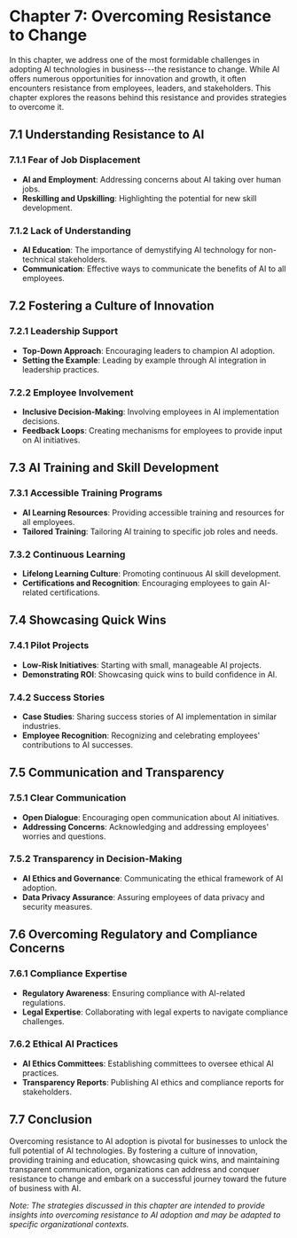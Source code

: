 Chapter 7: Overcoming Resistance to Change
==========================================

In this chapter, we address one of the most formidable challenges in adopting AI technologies in business---the resistance to change. While AI offers numerous opportunities for innovation and growth, it often encounters resistance from employees, leaders, and stakeholders. This chapter explores the reasons behind this resistance and provides strategies to overcome it.

7.1 Understanding Resistance to AI
----------------------------------

### 7.1.1 Fear of Job Displacement

* **AI and Employment**: Addressing concerns about AI taking over human jobs.
* **Reskilling and Upskilling**: Highlighting the potential for new skill development.

### 7.1.2 Lack of Understanding

* **AI Education**: The importance of demystifying AI technology for non-technical stakeholders.
* **Communication**: Effective ways to communicate the benefits of AI to all employees.

7.2 Fostering a Culture of Innovation
-------------------------------------

### 7.2.1 Leadership Support

* **Top-Down Approach**: Encouraging leaders to champion AI adoption.
* **Setting the Example**: Leading by example through AI integration in leadership practices.

### 7.2.2 Employee Involvement

* **Inclusive Decision-Making**: Involving employees in AI implementation decisions.
* **Feedback Loops**: Creating mechanisms for employees to provide input on AI initiatives.

7.3 AI Training and Skill Development
-------------------------------------

### 7.3.1 Accessible Training Programs

* **AI Learning Resources**: Providing accessible training and resources for all employees.
* **Tailored Training**: Tailoring AI training to specific job roles and needs.

### 7.3.2 Continuous Learning

* **Lifelong Learning Culture**: Promoting continuous AI skill development.
* **Certifications and Recognition**: Encouraging employees to gain AI-related certifications.

7.4 Showcasing Quick Wins
-------------------------

### 7.4.1 Pilot Projects

* **Low-Risk Initiatives**: Starting with small, manageable AI projects.
* **Demonstrating ROI**: Showcasing quick wins to build confidence in AI.

### 7.4.2 Success Stories

* **Case Studies**: Sharing success stories of AI implementation in similar industries.
* **Employee Recognition**: Recognizing and celebrating employees' contributions to AI successes.

7.5 Communication and Transparency
----------------------------------

### 7.5.1 Clear Communication

* **Open Dialogue**: Encouraging open communication about AI initiatives.
* **Addressing Concerns**: Acknowledging and addressing employees' worries and questions.

### 7.5.2 Transparency in Decision-Making

* **AI Ethics and Governance**: Communicating the ethical framework of AI adoption.
* **Data Privacy Assurance**: Assuring employees of data privacy and security measures.

7.6 Overcoming Regulatory and Compliance Concerns
-------------------------------------------------

### 7.6.1 Compliance Expertise

* **Regulatory Awareness**: Ensuring compliance with AI-related regulations.
* **Legal Expertise**: Collaborating with legal experts to navigate compliance challenges.

### 7.6.2 Ethical AI Practices

* **AI Ethics Committees**: Establishing committees to oversee ethical AI practices.
* **Transparency Reports**: Publishing AI ethics and compliance reports for stakeholders.

7.7 Conclusion
--------------

Overcoming resistance to AI adoption is pivotal for businesses to unlock the full potential of AI technologies. By fostering a culture of innovation, providing training and education, showcasing quick wins, and maintaining transparent communication, organizations can address and conquer resistance to change and embark on a successful journey toward the future of business with AI.

*Note: The strategies discussed in this chapter are intended to provide insights into overcoming resistance to AI adoption and may be adapted to specific organizational contexts.*
